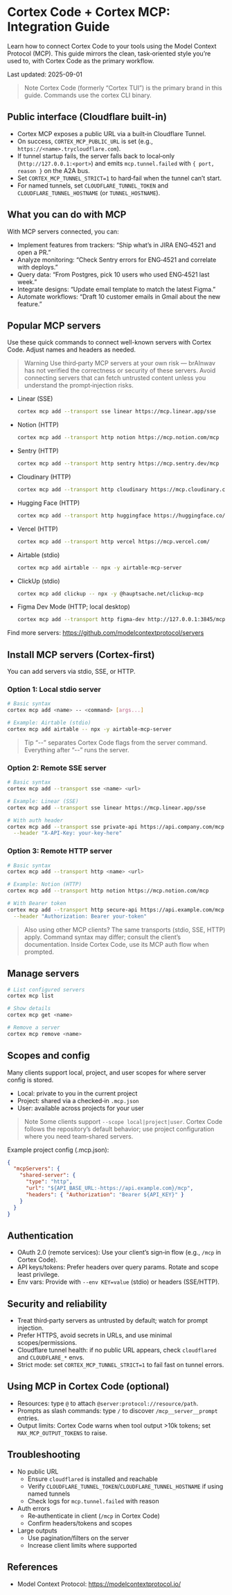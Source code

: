 # Cortex Code + Cortex MCP: Integration Guide

Learn how to connect Cortex Code to your tools using the Model Context Protocol (MCP). This guide mirrors the clean, task‑oriented style you’re used to, with Cortex Code as the primary workflow.

Last updated: 2025-09-01

> Note
> Cortex Code (formerly “Cortex TUI”) is the primary brand in this guide. Commands use the cortex CLI binary.

## Public interface (Cloudflare built‑in)

- Cortex MCP exposes a public URL via a built‑in Cloudflare Tunnel.
- On success, `CORTEX_MCP_PUBLIC_URL` is set (e.g., `https://<name>.trycloudflare.com`).
- If tunnel startup fails, the server falls back to local‑only (`http://127.0.0.1:<port>`) and emits `mcp.tunnel.failed` with `{ port, reason }` on the A2A bus.
- Set `CORTEX_MCP_TUNNEL_STRICT=1` to hard‑fail when the tunnel can’t start.
- For named tunnels, set `CLOUDFLARE_TUNNEL_TOKEN` and `CLOUDFLARE_TUNNEL_HOSTNAME` (or `TUNNEL_HOSTNAME`).

## What you can do with MCP

With MCP servers connected, you can:

- Implement features from trackers: “Ship what’s in JIRA ENG‑4521 and open a PR.”
- Analyze monitoring: “Check Sentry errors for ENG‑4521 and correlate with deploys.”
- Query data: “From Postgres, pick 10 users who used ENG‑4521 last week.”
- Integrate designs: “Update email template to match the latest Figma.”
- Automate workflows: “Draft 10 customer emails in Gmail about the new feature.”

## Popular MCP servers

Use these quick commands to connect well-known servers with Cortex Code. Adjust names and headers as needed.

> Warning
> Use third‑party MCP servers at your own risk — brAInwav has not verified the correctness or security of these servers. Avoid connecting servers that can fetch untrusted content unless you understand the prompt‑injection risks.

- Linear (SSE)

  ```bash
  cortex mcp add --transport sse linear https://mcp.linear.app/sse
  ```

- Notion (HTTP)

  ```bash
  cortex mcp add --transport http notion https://mcp.notion.com/mcp
  ```

- Sentry (HTTP)

  ```bash
  cortex mcp add --transport http sentry https://mcp.sentry.dev/mcp
  ```

- Cloudinary (HTTP)

  ```bash
  cortex mcp add --transport http cloudinary https://mcp.cloudinary.com/mcp
  ```

- Hugging Face (HTTP)

  ```bash
  cortex mcp add --transport http huggingface https://huggingface.co/mcp
  ```

- Vercel (HTTP)

  ```bash
  cortex mcp add --transport http vercel https://mcp.vercel.com/
  ```

- Airtable (stdio)

  ```bash
  cortex mcp add airtable -- npx -y airtable-mcp-server
  ```

- ClickUp (stdio)

  ```bash
  cortex mcp add clickup -- npx -y @hauptsache.net/clickup-mcp
  ```

- Figma Dev Mode (HTTP; local desktop)

  ```bash
  cortex mcp add --transport http figma-dev http://127.0.0.1:3845/mcp
  ```

Find more servers: <https://github.com/modelcontextprotocol/servers>

## Install MCP servers (Cortex‑first)

You can add servers via stdio, SSE, or HTTP.

### Option 1: Local stdio server

```bash
# Basic syntax
cortex mcp add <name> -- <command> [args...]

# Example: Airtable (stdio)
cortex mcp add airtable -- npx -y airtable-mcp-server
```

> Tip
> “--” separates Cortex Code flags from the server command. Everything after “--” runs the server.

### Option 2: Remote SSE server

```bash
# Basic syntax
cortex mcp add --transport sse <name> <url>

# Example: Linear (SSE)
cortex mcp add --transport sse linear https://mcp.linear.app/sse

# With auth header
cortex mcp add --transport sse private-api https://api.company.com/mcp \
  --header "X-API-Key: your-key-here"
```

### Option 3: Remote HTTP server

```bash
# Basic syntax
cortex mcp add --transport http <name> <url>

# Example: Notion (HTTP)
cortex mcp add --transport http notion https://mcp.notion.com/mcp

# With Bearer token
cortex mcp add --transport http secure-api https://api.example.com/mcp \
  --header "Authorization: Bearer your-token"
```

> Also using other MCP clients?
> The same transports (stdio, SSE, HTTP) apply. Command syntax may differ; consult the client’s documentation. Inside Cortex Code, use its MCP auth flow when prompted.

## Manage servers

```bash
# List configured servers
cortex mcp list

# Show details
cortex mcp get <name>

# Remove a server
cortex mcp remove <name>
```

## Scopes and config

Many clients support local, project, and user scopes for where server config is stored.

- Local: private to you in the current project
- Project: shared via a checked‑in `.mcp.json`
- User: available across projects for your user

> Note
> Some clients support `--scope local|project|user`. Cortex Code follows the repository’s default behavior; use project configuration where you need team‑shared servers.

Example project config (.mcp.json):

```json
{
  "mcpServers": {
    "shared-server": {
      "type": "http",
      "url": "${API_BASE_URL:-https://api.example.com}/mcp",
      "headers": { "Authorization": "Bearer ${API_KEY}" }
    }
  }
}
```

## Authentication

- OAuth 2.0 (remote services): Use your client’s sign‑in flow (e.g., `/mcp` in Cortex Code).
- API keys/tokens: Prefer headers over query params. Rotate and scope least privilege.
- Env vars: Provide with `--env KEY=value` (stdio) or headers (SSE/HTTP).

## Security and reliability

- Treat third‑party servers as untrusted by default; watch for prompt injection.
- Prefer HTTPS, avoid secrets in URLs, and use minimal scopes/permissions.
- Cloudflare tunnel health: if no public URL appears, check `cloudflared` and `CLOUDFLARE_*` envs.
- Strict mode: set `CORTEX_MCP_TUNNEL_STRICT=1` to fail fast on tunnel errors.

## Using MCP in Cortex Code (optional)

- Resources: type `@` to attach `@server:protocol://resource/path`.
- Prompts as slash commands: type `/` to discover `/mcp__server__prompt` entries.
- Output limits: Cortex Code warns when tool output >10k tokens; set `MAX_MCP_OUTPUT_TOKENS` to raise.

## Troubleshooting

- No public URL
  - Ensure `cloudflared` is installed and reachable
  - Verify `CLOUDFLARE_TUNNEL_TOKEN`/`CLOUDFLARE_TUNNEL_HOSTNAME` if using named tunnels
  - Check logs for `mcp.tunnel.failed` with reason
- Auth errors
  - Re‑authenticate in client (`/mcp` in Cortex Code)
  - Confirm headers/tokens and scopes
- Large outputs
  - Use pagination/filters on the server
  - Increase client limits where supported

## References

- Model Context Protocol: <https://modelcontextprotocol.io/>

